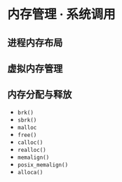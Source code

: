 # 内存管理 · 系统调用

## 进程内存布局

## 虚拟内存管理

## 内存分配与释放

* `brk()`
* `sbrk()`
* `malloc`
* `free()`
* `calloc()`
* `realloc()`
* `memalign()`
* `posix_memalign()`
* `alloca()`